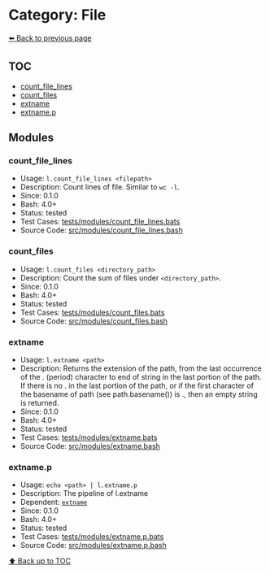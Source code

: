 # Category: File

[⬅️ Back to previous page](./README.md)

## TOC

- [count_file_lines](#count_file_lines)
- [count_files](#count_files)
- [extname](#extname)
- [extname.p](#extname.p)

## Modules

### count_file_lines

- Usage: `l.count_file_lines <filepath>`
- Description: Count lines of file. Similar to `wc -l`.
- Since: 0.1.0
- Bash: 4.0+
- Status: tested
- Test Cases: [tests/modules/count_file_lines.bats](../../tests/modules/count_file_lines.bats)
- Source Code: [src/modules/count_file_lines.bash](../../src/modules/count_file_lines.bash)

### count_files

- Usage: `l.count_files <directory_path>`
- Description: Count the sum of files under `<directory_path>`.
- Since: 0.1.0
- Bash: 4.0+
- Status: tested
- Test Cases: [tests/modules/count_files.bats](../../tests/modules/count_files.bats)
- Source Code: [src/modules/count_files.bash](../../src/modules/count_files.bash)

### extname

- Usage: `l.extname <path>`
- Description: Returns the extension of the path, from the last occurrence of the . (period) character to end of string in the last portion of the path. If there is no . in the last portion of the path, or if the first character of the basename of path (see path.basename()) is ., then an empty string is returned.
- Since: 0.1.0
- Bash: 4.0+
- Status: tested
- Test Cases: [tests/modules/extname.bats](../../tests/modules/extname.bats)
- Source Code: [src/modules/extname.bash](../../src/modules/extname.bash)

### extname.p

- Usage: `echo <path> | l.extname.p`
- Description: The pipeline of l.extname
- Dependent: [`extname`](./file.md#extname)
- Since: 0.1.0
- Bash: 4.0+
- Status: tested
- Test Cases: [tests/modules/extname.p.bats](../../tests/modules/extname.p.bats)
- Source Code: [src/modules/extname.p.bash](../../src/modules/extname.p.bash)

[⬆️ Back up to TOC](#toc)
